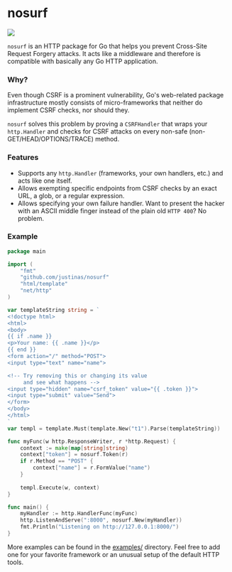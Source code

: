 # nosurf

[![](http://goci.me/project/image/github.com/justinas/nosurf)](http://goci.me/project//github.com/justinas/nosurf)

`nosurf` is an HTTP package for Go
that helps you prevent Cross-Site Request Forgery attacks.
It acts like a middleware and therefore 
is compatible with basically any Go HTTP application.

### Why?
Even though CSRF is a prominent vulnerability,
Go's web-related package infrastructure mostly consists of
micro-frameworks that neither do implement CSRF checks,
nor should they.

`nosurf` solves this problem by proving a `CSRFHandler`
that wraps your `http.Handler` and checks for CSRF attacks
on every non-safe (non-GET/HEAD/OPTIONS/TRACE) method.


### Features

* Supports any `http.Handler` (frameworks, your own handlers, etc.)
and acts like one itself.
* Allows exempting specific endpoints from CSRF checks by
an exact URL, a glob, or a regular expression.
* Allows specifying your own failure handler. 
Want to present the hacker with an ASCII middle finger
instead of the plain old `HTTP 400`? No problem.

### Example
```go
package main

import (
	"fmt"
	"github.com/justinas/nosurf"
	"html/template"
	"net/http"
)

var templateString string = `
<!doctype html>
<html>
<body>
{{ if .name }}
<p>Your name: {{ .name }}</p>
{{ end }}
<form action="/" method="POST">
<input type="text" name="name">

<!-- Try removing this or changing its value
     and see what happens -->
<input type="hidden" name="csrf_token" value="{{ .token }}">
<input type="submit" value="Send">
</form>
</body>
</html>
`
var templ = template.Must(template.New("t1").Parse(templateString))

func myFunc(w http.ResponseWriter, r *http.Request) {
	context := make(map[string]string)
	context["token"] = nosurf.Token(r)
	if r.Method == "POST" {
		context["name"] = r.FormValue("name")
	}
	
	templ.Execute(w, context)
}

func main() {
	myHandler := http.HandlerFunc(myFunc)
	http.ListenAndServe(":8000", nosurf.New(myHandler))
	fmt.Println("Listening on http://127.0.0.1:8000/")
}
```

More examples can be found in the 
[examples/](https://github.com/justinas/nosurf/tree/master/examples/) directory.
Feel free to add one for your favorite framework 
or an unusual setup of the default HTTP tools.
